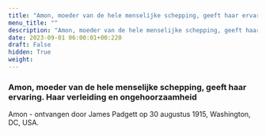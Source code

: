 ```yaml
---
title: "Amon, moeder van de hele menselijke schepping, geeft haar ervaring. Haar verleiding en ongehoorzaamheid"
menu_title: ""
description: "Amon, moeder van de hele menselijke schepping, geeft haar ervaring. Haar verleiding en ongehoorzaamheid"
date: 2023-09-01 06:00:01+00:220
draft: False
hidden: True
weight:
---
```

### Amon, moeder van de hele menselijke schepping, geeft haar ervaring. Haar verleiding en ongehoorzaamheid

Amon - ontvangen door James Padgett op 30 augustus 1915, Washington, DC, USA.
